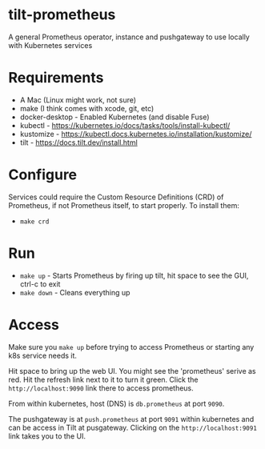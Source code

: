 # tilt-prometheus

A general Prometheus operator, instance and pushgateway to use locally with Kubernetes services

# Requirements

- A Mac (Linux might work, not sure)
- make (I think comes with xcode, git, etc)
- docker-desktop - Enabled Kubernetes (and disable Fuse)
- kubectl - https://kubernetes.io/docs/tasks/tools/install-kubectl/
- kustomize - https://kubectl.docs.kubernetes.io/installation/kustomize/
- tilt - https://docs.tilt.dev/install.html

# Configure

Services could require the Custom Resource Definitions (CRD) of Prometheus, if not Prometheus itself, to start properly. To install them:
- `make crd`

# Run

- `make up` - Starts Prometheus by firing up tilt, hit space to see the GUI, ctrl-c to exit
- `make down` - Cleans everything up

# Access

Make sure you `make up` before trying to access Prometheus or starting any k8s service needs it.

Hit space to bring up the web UI. You might see the 'prometheus' serive as red. Hit the refresh link next to it to turn it green. Click the `http://localhost:9090` link there to access prometheus.

From within kubernetes, host (DNS) is `db.prometheus` at port `9090`.

The pushgateway is at `push.prometheus` at port `9091` within kubernetes and can be access in Tilt at pusgateway. Clicking on the `http://localhost:9091` link takes you to the UI.
